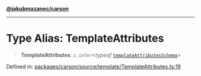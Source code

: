 [**@jakubmazanec/carson**](../README.md)

---

# Type Alias: TemplateAttributes

> **TemplateAttributes**: `z.infer`\<_typeof_
> [`templateAttributesSchema`](../variables/templateAttributesSchema.md)\>

Defined in:
[packages/carson/source/template/TemplateAttributes.ts:19](https://github.com/jakubmazanec/tools/blob/40ba1fb8bbde716fbe797d7886fffe14521e098a/packages/carson/source/template/TemplateAttributes.ts#L19)
